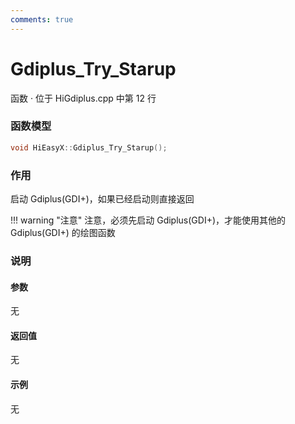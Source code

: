 ```yaml
---
comments: true
---
```


# Gdiplus_Try_Starup
函数 · 位于 HiGdiplus.cpp 中第 12 行

### 函数模型

```cpp
void HiEasyX::Gdiplus_Try_Starup();
```

### 作用
启动 Gdiplus(GDI+)，如果已经启动则直接返回

!!! warning "注意"
    注意，必须先启动 Gdiplus(GDI+)，才能使用其他的 Gdiplus(GDI+) 的绘图函数

### 说明
#### 参数
无

#### 返回值
无

#### 示例
无